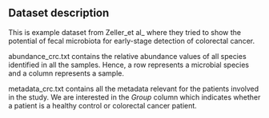 ## Dataset description


This is example dataset from Zeller_et al_ where they tried to show the potential of fecal microbiota for early-stage detection of colorectal cancer.


abundance_crc.txt contains the relative abundance values of all species identified in all the samples. Hence, a row represents a microbial species and a column represents a sample.


metadata_crc.txt contains all the metadata relevant for the patients involved in the study. We are interested in the *Group* column which indicates whether a patient is a healthy control or colorectal cancer 
patient.
